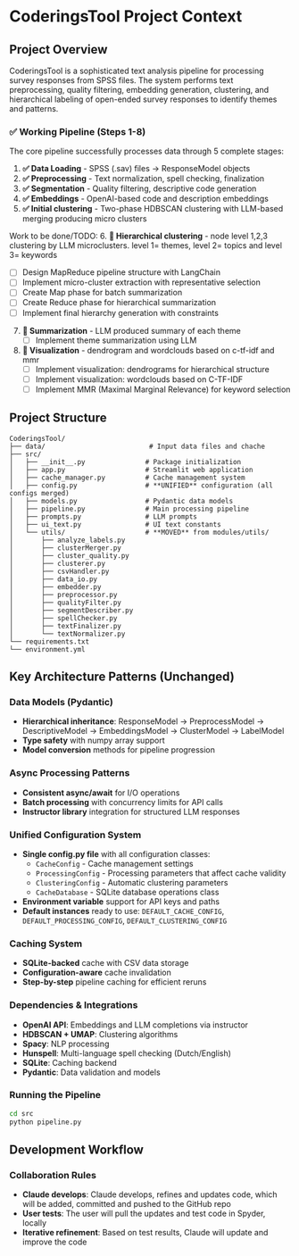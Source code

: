 # CoderingsTool Project Context  

## Project Overview

CoderingsTool is a sophisticated text analysis pipeline for processing survey responses from SPSS files. The system performs text preprocessing, quality filtering, embedding generation, clustering, and hierarchical labeling of open-ended survey responses to identify themes and patterns.

### ✅ Working Pipeline (Steps 1-8) 
The core pipeline successfully processes data through 5 complete stages:

1. **✅ Data Loading** - SPSS (.sav) files → ResponseModel objects
2. **✅ Preprocessing** - Text normalization, spell checking, finalization  
3. **✅ Segmentation** - Quality filtering, descriptive code generation
4. **✅ Embeddings** - OpenAI-based code and description embeddings
5. **✅ Initial clustering** - Two-phase HDBSCAN clustering with LLM-based merging producing micro clusters

Work to be done/TODO:
6. **📌 Hierarchical clustering** - node level 1,2,3 clustering by LLM microclusters. level 1= themes, level 2= topics and level 3= keywords
   - ☐ Design MapReduce pipeline structure with LangChain
   - ☐ Implement micro-cluster extraction with representative selection
   - ☐ Create Map phase for batch summarization
   - ☐ Create Reduce phase for hierarchical summarization
   - ☐ Implement final hierarchy generation with constraints
7. **📌 Summarization** - LLM produced summary of each theme
   - ☐ Implement theme summarization using LLM
8. **📌 Visualization** - dendrogram and wordclouds based on c-tf-idf and mmr
   - ☐ Implement visualization: dendrograms for hierarchical structure
   - ☐ Implement visualization: wordclouds based on C-TF-IDF
   - ☐ Implement MMR (Maximal Marginal Relevance) for keyword selection


## Project Structure

```
CoderingsTool/
├── data/                          # Input data files and chache 
├── src/
│   ├── __init__.py               # Package initialization
│   ├── app.py                    # Streamlit web application
│   ├── cache_manager.py          # Cache management system
│   ├── config.py                 # **UNIFIED** configuration (all configs merged)
│   ├── models.py                 # Pydantic data models
│   ├── pipeline.py               # Main processing pipeline
│   ├── prompts.py                # LLM prompts
│   ├── ui_text.py                # UI text constants
│   └── utils/                    # **MOVED** from modules/utils/
│       ├── analyze_labels.py
│       ├── clusterMerger.py      
│       ├── cluster_quality.py     
│       ├── clusterer.py
│       ├── csvHandler.py
│       ├── data_io.py
│       ├── embedder.py
│       ├── preprocessor.py
│       ├── qualityFilter.py
│       ├── segmentDescriber.py
│       ├── spellChecker.py
│       ├── textFinalizer.py
│       └── textNormalizer.py
└── requirements.txt
└── environment.yml

```

## Key Architecture Patterns (Unchanged)

### Data Models (Pydantic)
- **Hierarchical inheritance**: ResponseModel → PreprocessModel → DescriptiveModel → EmbeddingsModel → ClusterModel → LabelModel
- **Type safety** with numpy array support
- **Model conversion** methods for pipeline progression

### Async Processing Patterns
- **Consistent async/await** for I/O operations
- **Batch processing** with concurrency limits for API calls
- **Instructor library** integration for structured LLM responses

### Unified Configuration System  
- **Single config.py file** with all configuration classes:
  - `CacheConfig` - Cache management settings
  - `ProcessingConfig` - Processing parameters that affect cache validity
  - `ClusteringConfig` - Automatic clustering parameters
  - `CacheDatabase` - SQLite database operations class
- **Environment variable** support for API keys and paths
- **Default instances** ready to use: `DEFAULT_CACHE_CONFIG`, `DEFAULT_PROCESSING_CONFIG`, `DEFAULT_CLUSTERING_CONFIG`

### Caching System
- **SQLite-backed** cache with CSV data storage
- **Configuration-aware** cache invalidation
- **Step-by-step** pipeline caching for efficient reruns

### Dependencies & Integrations
- **OpenAI API**: Embeddings and LLM completions via instructor
- **HDBSCAN + UMAP**: Clustering algorithms
- **Spacy**: NLP processing
- **Hunspell**: Multi-language spell checking (Dutch/English)
- **SQLite**: Caching backend
- **Pydantic**: Data validation and models

### Running the Pipeline
```bash
cd src
python pipeline.py
```

## Development Workflow

### Collaboration Rules
- **Claude develops**: Claude develops, refines and updates code, which will be added, committed and pushed to the GitHub repo
- **User tests**: The user will pull the updates and test code in Spyder, locally
- **Iterative refinement**: Based on test results, Claude will update and improve the code

